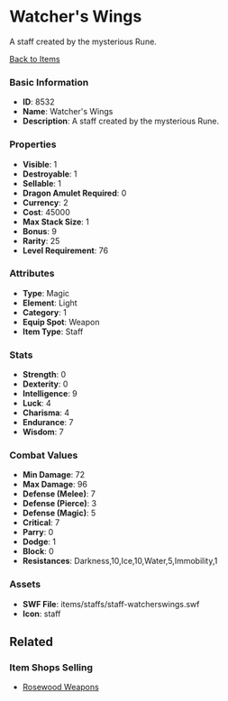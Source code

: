 # Watcher's Wings

A staff created by the mysterious Rune.

[Back to Items](../items.md)

### Basic Information

- **ID**: 8532
- **Name**: Watcher&#039;s Wings
- **Description**: A staff created by the mysterious Rune.

### Properties

- **Visible**: 1
- **Destroyable**: 1
- **Sellable**: 1
- **Dragon Amulet Required**: 0
- **Currency**: 2
- **Cost**: 45000
- **Max Stack Size**: 1
- **Bonus**: 9
- **Rarity**: 25
- **Level Requirement**: 76

### Attributes

- **Type**: Magic
- **Element**: Light
- **Category**: 1
- **Equip Spot**: Weapon
- **Item Type**: Staff

### Stats

- **Strength**: 0
- **Dexterity**: 0
- **Intelligence**: 9
- **Luck**: 4
- **Charisma**: 4
- **Endurance**: 7
- **Wisdom**: 7

### Combat Values

- **Min Damage**: 72
- **Max Damage**: 96
- **Defense (Melee)**: 7
- **Defense (Pierce)**: 3
- **Defense (Magic)**: 5
- **Critical**: 7
- **Parry**: 0
- **Dodge**: 1
- **Block**: 0
- **Resistances**: Darkness,10,Ice,10,Water,5,Immobility,1

### Assets

- **SWF File**: items/staffs/staff-watcherswings.swf
- **Icon**: staff

## Related

### Item Shops Selling

- [Rosewood Weapons](../item-shops/301-rosewood-weapons.md)

